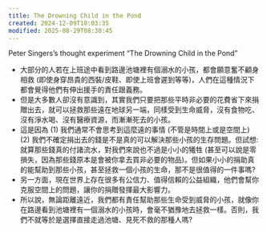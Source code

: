 ```yaml
---
title: The Drowning Child in the Pond
created: 2024-12-09T10:03:35
modified: 2025-08-29T08:30:45
---
```


Peter Singers’s thought experiment “The Drowning Child in the Pond”

* 大部分的人若在上班途中看到路邊池塘裡有個溺水的小孩，都會願意奮不顧身相救 (即使身穿昂貴的西裝/皮鞋、即使上班會遲到等等)，人們在這種情況下都會覺得他們有伸出援手的責任跟義務。
* 但是大多數人卻沒有意識到，其實我們只要把那些平時非必要的花費省下來捐贈出去，就可以拯救那些遠在地球另一端，同樣受到生命威脅，沒有食物吃、沒有淨水喝、沒有醫療資源，而漸漸死去的小孩。
* 這是因為 (1) 我們通常不會思考到這麼遠的事情 (不管是時間上或是空間上) (2) 我們不確定捐出去的錢是不是真的可以解決那些小孩的生存問題。但試想: 就算那些錢真的付諸流水，對我們來說也不過是小小的犧牲 (甚至可以說是零損失，因為那些錢原本是會被你拿去買非必要的物品)。但如果小小的捐助真的能幫助到那些小孩，甚至拯救一個小孩的生命，那不是很值得的一件事嗎?
* 另一方面，現在世界上存在很多有公信力、值得信賴的公益組織，他們會幫你克服空間上的問題，讓你的捐贈發揮最大影響力。
* 所以說，無論距離遠近，我們都有責任幫助那些生命受到威脅的小孩，就像你在路邊看到池塘裡有一個溺水的小孩時，會毫不猶豫地去拯救一樣。否則，我們不就等於是選擇直接走過池塘、見死不救的那種人嗎?
